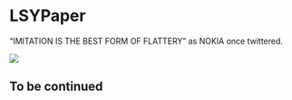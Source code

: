 # LSYPaper
“IMITATION IS THE BEST FORM OF FLATTERY” as NOKIA once twittered.

![](https://github.com/allsome/LSYevernote/blob/master/LSYPaper/Demonstrate.gif)

## To be continued

